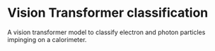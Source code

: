 # Vision Transformer classification
A vision transformer model to classify electron and photon particles impinging on a calorimeter.
